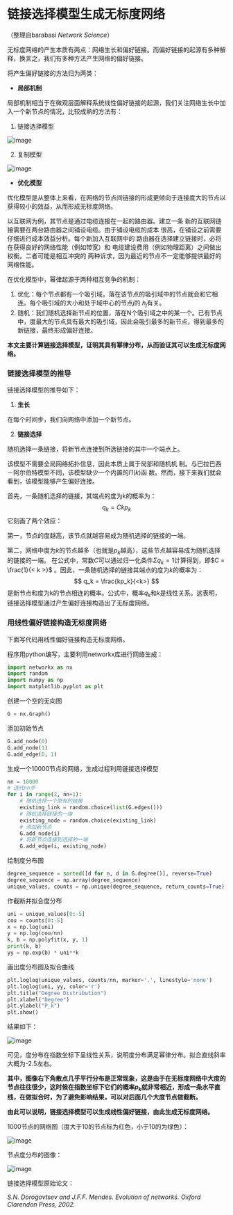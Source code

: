 # 链接选择模型生成无标度网络

（整理自barabasi *Network Science*）



无标度网络的产生本质有两点：网络生长和偏好链接。而偏好链接的起源有多种解释，换言之，我们有多种方法产生网络的偏好链接。

将产生偏好链接的方法归为两类：

- **局部机制**

局部机制相当于在微观层面解释系统线性偏好链接的起源，我们关注网络生长中加入一个新节点的情况，比较成熟的方法有：

1. 链接选择模型

![image](link_selection.png)

2. 复制模型

![image](copy.png)

- **优化模型**

优化模型是从整体上来看，在网络的节点间链接的形成更倾向于连接度大的节点以获得较小的效益，从而形成无标度网络。

 以互联网为例，其节点是通过电缆连接在一起的路由器。建立一条 新的互联网链接需要在两台路由器之间铺设电缆。由于铺设电缆的成本 很高，在铺设之前需要仔细进行成本效益分析。每个新加入互联网中的 路由器在选择建立链接时，必将在获得良好的网络性能（例如带宽）和 电缆建设费用（例如物理距离）之间做出权衡。二者可能是相互冲突的 两种诉求，因为最近的节点不一定能够提供最好的网络性能。

在优化模型中，幂律起源于两种相互竞争的机制： 

1. 优化：每个节点都有一个吸引域，落在该节点的吸引域中的节点就会和它相连。每个吸引域的大小和处于域中心的节点$j$的 $h_j$有关。 
2. 随机：我们随机选择新节点的位置，落在N个吸引域之中的某一个。已有节点中，度最大的节点具有最大的吸引域，因此会吸引最多的新节点，得到最多的新链接，最终形成偏好连接。



**本文主要计算链接选择模型，证明其具有幂律分布，从而验证其可以生成无标度网络。**



### 链接选择模型的推导

链接选择模型的推导如下：

1. **生长** 

在每个时间步，我们向网络中添加一个新节点。 

2. **链接选择** 

随机选择一条链接，将新节点连接到所选链接的其中一个端点上。

该模型不需要全局网络拓扑信息，因此本质上属于局部和随机机 制。与巴拉巴西－阿尔伯特模型不同，该模型缺少一个内置的$\Pi(k)$函 数。然而，接下来我们就会看到，该模型能够产生偏好连接。

首先，一条随机选择的链接，其端点的度为k的概率为： 
$$
q_k = C k p_k
$$
它刻画了两个效应： 

第一，节点的度越高，该节点就越容易成为随机选择的链接的一端。

第二，网络中度为$k$的节点越多（也就是$p_k$越高），这些节点越容易成为随机选择的链接的一端。 在公式中，常数$C$可以通过归一化条件$\Sigma q_k = 1$计算得到，即$C = \frac{1}{< k >}$ 。因此，一条随机选择的链接其端点的度为$k$的概率为： 
$$
q_k = \frac{kp_k}{<k>}
$$
是新节点和度为k的节点相连的概率。公式中，概率$q_k$和$k$是线性关系。这表明，链接选择模型通过产生偏好连接构造出了无标度网络。



### 用线性偏好链接构造无标度网络

下面写代码用线性偏好链接构造无标度网络。



程序用python编写，主要利用networkx库进行网络生成：

```python
import networkx as nx
import random
import numpy as np
import matplotlib.pyplot as plt
```

创建一个空的无向图

```python
G = nx.Graph()
```

添加初始节点

```python
G.add_node(0)
G.add_node(1)
G.add_edge(0, 1)
```

生成一个10000节点的网络，生成过程利用链接选择模型

```python
nn = 10000
# 迭代nn步
for i in range(2, nn+1):
    # 随机选择一个原有的链接
    existing_link = random.choice(list(G.edges()))
    # 随机选择链接的一端
    existing_node = random.choice(existing_link)
    # 添加新节点
    G.add_node(i)
    # 将新节点连接到选择的一端                                                       
    G.add_edge(i, existing_node)
```

绘制度分布图

```python
degree_sequence = sorted([d for n, d in G.degree()], reverse=True)
degree_sequence = np.array(degree_sequence)
unique_values, counts = np.unique(degree_sequence, return_counts=True)
```

作截断并拟合度分布

```python
uni = unique_values[0:-5]
cou = counts[0:-5]
x = np.log(uni)
y = np.log(cou/nn)
k, b = np.polyfit(x, y, 1)
print(k, b)
yy = np.exp(b) * uni**k 
```

画出度分布图及拟合曲线

```python
plt.loglog(unique_values, counts/nn, marker='.', linestyle='none')
plt.loglog(uni, yy, color='r')
plt.title("Degree Distribution")
plt.xlabel("Degree")
plt.ylabel("P_k")
plt.show()
```



结果如下：

![image](Figure_1w.png)

可见，度分布在指数坐标下呈线性关系，说明度分布满足幂律分布。拟合直线斜率大概为-2.5左右。

**其中，图像右下角散点几乎平行分布是正常现象，这是由于在无标度网络中大度的节点往往很少，这时候在指数坐标下它们的概率$p_k$就非常相近，形成一条水平直线，在做拟合时，为了避免影响结果，可以对后面几个大度节点做截断。**



**由此可以说明，链接选择模型可以生成线性偏好链接，由此生成无标度网络。**



1000节点的网络图（度大于10的节点标为红色，小于10的为绿色）：

![image](network.png)

节点度分布的图像：

![image](data.png)



链接选择模型原始论文：

*S.N. Dorogovtsev and J.F.F. Mendes. Evolution of networks. Oxford Clarendon Press, 2002.*
